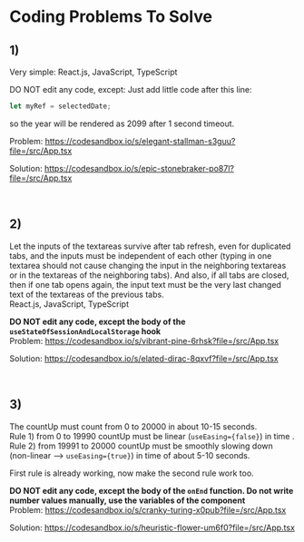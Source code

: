 # Coding Problems To Solve

## 1)<br />
Very simple:
React.js, JavaScript, TypeScript

DO NOT edit any code, except:
Just add little code after this line:
```typescript
let myRef = selectedDate;
```
so the year will be rendered as 2099
after 1 second timeout.

Problem:
https://codesandbox.io/s/elegant-stallman-s3guu?file=/src/App.tsx

Solution:
https://codesandbox.io/s/epic-stonebraker-po87l?file=/src/App.tsx

<br />

## 2)<br />
Let the inputs of the textareas survive after tab refresh, even for duplicated tabs, and the inputs must be independent of each other (typing in one textarea should not cause changing the input in the neighboring textareas or in the textareas of the neighboring tabs). And also, if all tabs are closed, then if one tab opens again, the input text must be the very last changed text of the textareas of the previous tabs.<br />
React.js, JavaScript, TypeScript

**DO NOT edit any code, except the body of the `useStateOfSessionAndLocalStorage` hook**<br />
Problem:
https://codesandbox.io/s/vibrant-pine-6rhsk?file=/src/App.tsx

Solution:
https://codesandbox.io/s/elated-dirac-8qxvf?file=/src/App.tsx


<br />

## 3)<br />
The countUp must count from 0 to 20000 in about 10-15 seconds.<br />
Rule 1) from 0 to 19990 countUp must be linear (`useEasing={false}`) in time .<br />
Rule 2) from 19991 to 20000 countUp must be smoothly slowing down (non-linear --> `useEasing={true}`) in time of about 5-10 seconds.<br />

First rule is already working, now make the second rule work too.

**DO NOT edit any code, except the body of the `onEnd` function. Do not write number values manually, use the variables of the component**<br />
Problem:
https://codesandbox.io/s/cranky-turing-x0pub?file=/src/App.tsx

Solution:
https://codesandbox.io/s/heuristic-flower-um6f0?file=/src/App.tsx


<br />
